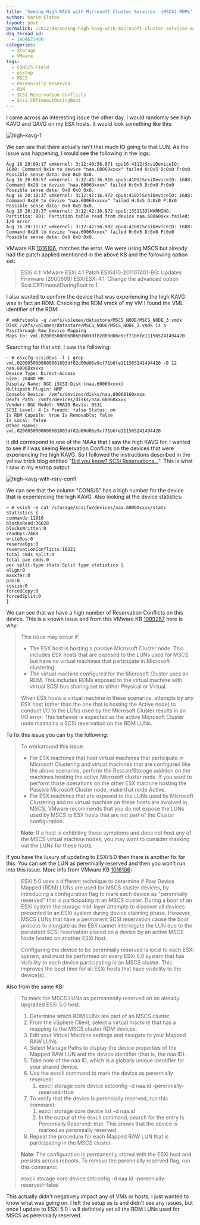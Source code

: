 ```yaml
---
title: 'Seeing High KAVG with Microsoft Cluster Services  (MSCS) RDMs'
author: Karim Elatov
layout: post
permalink: /2012/08/seeing-high-kavg-with-microsoft-cluster-services-mscs-rdms/
dsq_thread_id:
  - 1404673480
categories:
  - Storage
  - VMware
tags:
  - CONS/S Field
  - esxtop
  - MSCS
  - Perennially Reserved
  - RDM
  - SCSI Reservation Conflicts
  - Scsi.CRTimeoutDuringBoot
---
```

I came across an interesting issue the other day. I would randomly see high KAVG and QAVG on my ESX hosts. It would look something like this:

![high-kavg-1](http://assets.virtuallyhyper.com/2012-08-high-kavg-1.png)

We can see that there actually isn't that much IO going to that LUN. As the issue was happening, I would see the following in the logs:


	Aug 16 20:09:17 vmkernel: 3:12:40:56.871 cpu16:4112)ScsiDeviceIO: 1688: Command 0x1a to device "naa.60060xxxx" failed H:0x5 D:0x0 P:0x0 Possible sense data: 0x0 0x0 0x0.
	Aug 16 20:09:57 vmkernel: 3:12:41:36.916 cpu5:4101)ScsiDeviceIO: 1688: Command 0x28 to device "naa.60060xxxx" failed H:0x5 D:0x0 P:0x0 Possible sense data: 0x0 0x0 0x0.
	Aug 16 20:10:37 vmkernel: 3:12:42:16.972 cpu6:4102)ScsiDeviceIO: 1688: Command 0x28 to device "naa.60060xxxxx" failed H:0x5 D:0x0 P:0x0 Possible sense data: 0x0 0x0 0x0.
	Aug 16 20:10:37 vmkernel: 3:12:42:16.972 cpu1:1551133)WARNING: Partition: 801: Partition table read from device naa.60060xxx failed: I/O error
	Aug 16 20:11:17 vmkernel: 3:12:42:56.982 cpu4:4100)ScsiDeviceIO: 1688: Command 0x28 to device "naa.60060xxxx" failed H:0x5 D:0x0 P:0x0 Possible sense data: 0x0 0x0 0x0.


VMware KB [1016106](http://kb.vmware.com/kb/1016106), matches the error. We were using MSCS but already had the patch applied mentioned in the above KB and the following option set:

> ESXi 4.1: VMware ESXi 4.1 Patch ESXi410-201107401-BG: Updates Firmware (2000609)
> ESX/ESXi 4.1: Change the advanced option Scsi.CRTimeoutDuringBoot to 1.

I also wanted to confirm the device that was experiencing the high KAVG was in fact an RDM. Checking the RDM vmdk of my VM I found the VML identifier of the RDM:


	# vmkfstools -q /vmfs/volumes/datastore/MSCS_NODE/MSCS_NODE_3.vmdk
	Disk /vmfs/volumes/datastore/MSCS_NODE/MSCS_NODE_3.vmdk is a Passthrough Raw Device Mapping
	Maps to: vml.0200050000600601603df02d00d06e9cf71b6fe111565241494420


Searching for that vml, I saw the following:


	~ # esxcfg-scsidevs -l | grep vml.0200050000600601603df02d00d06e9cf71b6fe111565241494420 -B 12
	naa.60060xxxxx
	Device Type: Direct-Access
	Size: 20480 MB
	Display Name: DGC iSCSI Disk (naa.60060xxxx)
	Multipath Plugin: NMP
	Console Device: /vmfs/devices/disks/naa.60060160xxxx
	Devfs Path: /vmfs/devices/disks/naa.60060xxxx
	Vendor: DGC Model: VRAID Revis: 0531
	SCSI Level: 4 Is Pseudo: false Status: on
	Is RDM Capable: true Is Removable: false
	Is Local: false
	Other Names:
	vml.0200050000600601603df02d00d06e9cf71b6fe111565241494420


it did correspond to one of the NAAs that I saw the high KAVG for. I wanted to see if I was seeing Reservation Conflicts on the devices that were experiencing the high KAVG. So I followed the instructions described in the yellow brick blog entitled "[Did you know? SCSI Reservations…](http://www.yellow-bricks.com/2010/10/26/did-you-know-scsi-reservations/)". This is what I saw in my esxtop output:

![high-kavg-with-rsrv-confl](http://assets.virtuallyhyper.com/2012-08-high-kavg-with-rsrv-confl.png)

We can see that the column "CONS/S" has a high number for the device that is experiencing the high KAVG. Also looking at the device statistics:


	~ # vsish -e cat /storage/scsifw/devices/naa.60060xxxx/stats
	Statistics {
	commands:11816
	blocksRead:36628
	blocksWritten:0
	readOps:7468
	writeOps:0
	reserveOps:0
	reservationConflicts:10221
	total cmds split:0
	total pae cmds:0
	per split-type stats:Split type statistics {
	align:0
	maxxfer:0
	pae:0
	sgsize:0
	forcedCopy:0
	forcedSplit:0
	}


We can see that we have a high number of Reservation Conflicts on this device. This is a known issue and from this VMware KB [1009287](http://kb.vmware.com/kb/1009287) here is why:

> This issue may occur if:
>
> *   The ESX host is hosting a passive Microsoft Cluster node. This includes ESX hosts that are exposed to the LUNs used for MSCS but have no virtual machines that participate in Microsoft clustering.
> *   The virtual machine configured for the Microsoft Cluster uses an RDM. This includes RDMs exposed to the virtual machine with virtual SCSI bus sharing set to either Physical or Virtual.
>
> When ESX hosts a virtual machine in these scenarios, attempts by any ESX host (other than the one that is hosting the Active node) to conduct I/O to the LUNs used by the Microsoft Cluster results in an I/O error. This behavior is expected as the active Microsoft Cluster node maintains a SCSI reservation on the RDM LUNs.

To fix this issue you can try the following:

> To workaround this issue:
>
> *   For ESX machines that host virtual machines that participate in Microsoft Clustering and virtual machines that are configured like the above scenarios, perform the Rescan/Storage addition on the machines hosting the active Microsoft cluster node. If you want to perform those operations on the other ESX machine hosting the Passive Microsoft Cluster node, make that node Active.
> *   For ESX machines that are exposed to the LUNs used by Microsoft Clustering and no virtual machine on these hosts are involved in MSCS, VMware recommends that you do not expose the LUNs used by MSCS to ESX hosts that are not part of the Cluster configuration.
>
> **Note**: If a host is exhibiting these symptoms and does not host any of the MSCS virtual machine nodes, you may want to consider masking out the LUNs for these hosts.

If you have the luxury of updating to ESXi 5.0 then there is another fix for this. You can set the LUN as perennially reserved and then you won't run into this issue. More info from VMware KB [1016106](http://kb.vmware.com/kb/1016106):

> ESXi 5.0 uses a different technique to determine if Raw Device Mapped (RDM) LUNs are used for MSCS cluster devices, by introducing a configuration flag to mark each device as "perennially reserved" that is participating in an MSCS cluster. During a boot of an ESXi system the storage mid-layer attempts to discover all devices presented to an ESXi system during device claiming phase. However, MSCS LUNs that have a permanent SCSI reservation cause the boot process to elongate as the ESX cannot interrogate the LUN due to the persistent SCSI reservation placed on a device by an active MSCS Node hosted on another ESXi host.
>
> Configuring the device to be perennially reserved is local to each ESXi system, and must be performed on every ESXi 5.0 system that has visibility to each device participating in an MSCS cluster. This improves the boot time for all ESXi hosts that have visibility to the device(s).

Also from the same KB:

> To mark the MSCS LUNs as permanently reserved on an already upgraded ESXi 5.0 host.
>
> 1.  Determine which RDM LUNs are part of an MSCS cluster.
> 2.  From the vSphere Client, select a virtual machine that has a mapping to the MSCS cluster RDM devices.
> 3.  Edit your Virtual Machine settings and navigate to your Mapped RAW LUNs.
> 4.  Select Manage Paths to display the device properties of the Mapped RAW LUN and the device identifier (that is, the naa ID).
> 5.  Take note of the naa ID, which is a globally unique identifier for your shared device.
> 6.  Use the esxcli command to mark the device as perennially reserved:
>     1.  esxcli storage core device setconfig -d naa.id -perennially-reserved=true
> 7.  To verify that the device is perennially reserved, run this command:
>     1.  esxcli storage core device list -d naa.id
>     2.  In the output of the esxcli command, search for the entry Is Perennially Reserved: true. This shows that the device is marked as perennially reserved.
> 8.  Repeat the procedure for each Mapped RAW LUN that is participating in the MSCS cluster.
>
> **Note**: The configuration is permanently stored with the ESXi host and persists across reboots. To remove the perennially reserved flag, run this command:
>
> esxcli storage core device setconfig -d naa.id -perennially-reserved=false

This actually didn't negatively impact any of VMs or hosts, I just wanted to know what was going on. I left the setup as is and didn't see any issues, but once I update to ESXi 5.0 I will definitely set all the RDM LUNs used for MSCS as perennially reserved.

